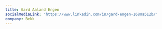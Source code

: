 ```yaml
---
title: Gard Aaland Engen
socialMediaLink: 'https://www.linkedin.com/in/gard-engen-1680a512b/'
company: Bekk
---
```


